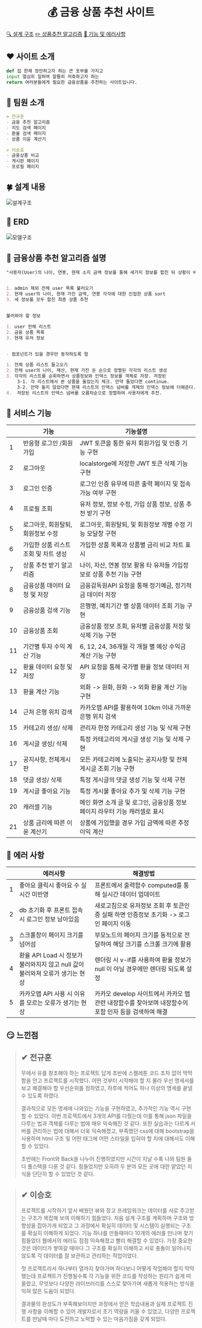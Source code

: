 <h1 align="center">💰 금융 상품 추천 사이트</h1>

[🔍 설계 구조](#🍀-설계-내용) [✏️ 상품추천 알고리즘](#🐰-금융상품-추천-알고리즘-설명) [🔧 기능 및 에러사항](#🐳-서비스-기능)

## :heart: 사이트 소개
```py
def 집 한채 장만하고자 하는 큰 포부를 가지고
input 열심히 일하며 알뜰히 저축하고자 하는
return 여러분들에게 필요한 금융상품을 추천하는 사이트입니다.
```


## :clap: 팀원 소개
```md
> 전규훈
- 금융 추천 알고리즘
- 지도 검색 페이지
- 환율 검색 페이지
- 상품 이윤 계산기

> 이승호
- 금융상품 비교
- 게시판 페이지
- 프로필 페이지
```


## :four_leaf_clover: 설계 내용
![설계구조](readme_asset/페이지구조.png)

## :maple_leaf: ERD
![모델구조](readme_asset/ModelERD.png)


## :rabbit: 금융상품 추천 알고리즘 설명
```md
"사용자(User)의 나이, 연봉, 현재 소지 금액 정보를 통해 세가지 정보를 합친 뒤 상황이 비슷한 다른 사용자들이 가입한 상품들을 추천"


1. admin 제외 전체 user 목록 불러오기
2. 현재 user의 나이, 현재 가진 금액, 연봉 각각에 대한 인접한 상품 sort
3. 세 정보를 모두 합친 최종 상품 추천


불러와야 할 정보

1. user 전체 리스트
2. 금융 상품 목록
3. 현재 유저 정보


- 컴포넌트가 있을 경우만 동작하도록 함

1. 전체 상품 리스트 들고오기
2. 전체 user의 나이, 재산, 현재 가진 돈 순으로 정렬된 각각의 리스트 생성
3. 각각의 리스트를 순회하면서 상품정보와 인덱스 정보를 객체로 저장. 저장된 
    3-1. 각 리스트에서 본 상품을 돌았는지 체크. 만약 돌았다면 continue. 
	3-2. 만약 돌지 않았다면 현재 리스트의 인덱스 넘버를 객체의 인덱스 정보에 더해준다.
4.  저장된 리스트의 인덱스 넘버를 오름차순으로 정렬하여 사용자에게 추천.
```


## :whale: 서비스 기능
|      | 기능                                     | 기능설명                                                     |
| ---- | ---------------------------------------- | ------------------------------------------------------------ |
| 1    | 반응형 로그인 /회원가입                  | JWT 토큰을 통한 유저 회원가입 및 인증 기능 구현                |
| 2    | 로그아웃                                 | localstorge에 저장한 JWT 토큰 삭제 기능 구현                  |
| 3    | 로그인 인증                               | 로그인 인증 유무에 따른 출력 페이지 및 접속 가능 여부 구현      |
| 4    | 프로필 조회                          | 유저 정보, 정보 수정, 가입 상품 정보, 상품 추천 받기 구현           |
| 5    | 로그아웃, 회원탈퇴, 회원정보 수정          | 로그아웃, 회원탈퇴, 및 회원정보 개별 수정 기능 모달창 구현          |
| 6    | 가입한 상품 리스트 조회 및 차트 생성        | 가입한 상품 목록과 상품별 금리 비교 차트 표시              |
| 7    | 상품 추천 받기 알고리즘                 | 나이, 자산, 연봉 정보 활용 타 유저들 가입정보로 상품 추천 기능 구현 |
| 8    | 금융상품 데이터 요청 및 저장                | 금융감독원API 요청을 통해 정기예금, 정기적금 데이터 저장    |
| 9    | 금융상품 검색 기능                      | 은행명, 예치기간 별 상품 데이터 조회 기능 구현              |
| 10   | 금융상품 조회                        | 금융상품 정보 조회, 유저별 금융상품 저장 및 삭제 기능 구현           |
| 11   | 기간별 투자 수익 계산 기능              | 6, 12, 24, 36개월 각 개월 별 예상 수익금 계산 기능 구현             |
| 12   | 환율 데이터 요청 및 저장              | API 요청을 통해 국가별 환율 정보 데이터 저장          |
| 13   | 환율 계산 기능                          | 외화 -> 원화, 원화 -> 외화 환율 계산 기능 구현        |
|14|근처 은행 위치 검색| 카카오맵 API를 활용하여 10km 이내 가까운 은행 위치 검색|
| 15   | 카테고리 생성/ 삭제                      | 관리자 한정 카테고리 생성 기능 및 삭제 구현               |
| 16   | 게시글 생성/ 삭제                          | 특정 카테고리의 게시글 생성 기능 및 삭제 구현                 |
| 17   | 공지사항, 전체게시판                         | 모든 카테고리에 노출되는 공지사항 및 전체 게시글 조회 기능 구현  |
| 18   | 댓글 생성/ 삭제                          | 특정 게시글의 댓글 생성 기능 및 삭제 구현                      |
| 19   | 게시글 좋아요 기능                       | 특정 게시물 좋아요 추가 및 삭제 기능 구현                      |
| 20   | 캐러셀 기능                       | 메인 화면 소개 글 및 로그인, 금융상품 정보 페이지 라우터 기능 캐러셀로 표시   |
|21|상품 금리에 따른 이윤 계산기|상품에 가입했을 경우 가입 금액에 따른 추정 이익 계산|


## :dizzy: 에러 사항
|      | 에러사항                                     | 해결방법                                                    |
| ---- | ---------------------------------------- | ------------------------------------------------------------ |
| 1    | 좋아요 클릭시 좋아요 수 실시간 미반영               | 프론트에서 출력함수 computed를 통해 실시간 데이터 업데이트        |
| 2    | db 초기화 후 프론트 접속 시 로그인 정보 남아있음         |  새로고침으로 유저정보 조회 후 토큰인증 실패 하면 인증정보 초기화 -> 로그인 페이지 이동 |
| 3    | 스크롤창이 페이지 크기를 넘어섬  | 부모노드의 페이지 크기를 동적으로 전달하여 해당 크기를 스크롤 크기에 활용    |
| 4    |환율 API Load 시 정보가 불러와지지 않고 null 값이 불러와져 오류가 생기는 현상|렌더링 시 v-if를 사용하여 환율 정보가 null 이 아닐 경우에만 렌더링 되도록 설정|
| 5    |카카오맵 API 사용 시 이유를 모르는 오류가 생기는 현상|카카오 develop 사이트에서 카카오 맵 관련 내장함수를 찾아보며 내장함수의 포함 인자 등을 검색하여 해결|


## :smirk: 느낀점
>## ✔ 전규훈
>
> 무에서 유를 창조해야 하는 프로젝트 답게 초반에 스켈레톤 코드 조차 없어 막막함을 안고 프로젝트를 시작했다. 어떤 것부터 시작해야 할 지 몰라 우선 명세서를 보고 해결해야 할 우선순위를 정하였고, 하루에 적어도 하나 이상의 명세를 끝낼 수 있도록 하였다.
>
> 결과적으로 모든 명세에 나와있는 기능을 구현하였고, 추가적인 기능 역시 구현할 수 있었다. 이번 프로젝트에서 3개의 API를 다뤘는데 이를 통해 json 파일을 다루는 법과 객체를 다루는 법에 매우 익숙해진 것 같다. 또한 실습과는 다르게 서버를 관리하는 법에 대해서 더욱 익숙해졌고, 부족했던 css에 대해 bootstrap을 사용하며 html 구조 및 어떤 태그에 어떤 스타일을 입혀야 할 지에 대해서도 이해할 수 있었다.
>
> 초반에는 Front와 Back을 나누어 진행하였지만 시간이 지날 수록 나와 팀원 둘 다 풀스택을 다룬 것 같다. 힘들었지만 오히려 두 분야 모든 곳에 대한 얕았던 지식을 단단히 할 수 있었던 것 같다. 

> ## ✔ 이승호
> 
> 프로젝트를 시작하기 앞서 배웠던 뷰와 장고 프레임워크는 데이터를 서로 주고받는 구조가 복잡해 보여 이해하기 힘들었다. 처음 설계 구조를 계획하며 구조와 방향성을 잡아가게 되었고 그 과정에서 확실히 데이터 및 시스템이 실행되는 구조를 확실히 이해하게 되었다. 기능 하나를 만들때마다 10개의 에러를 만나며 찾기 힘들었더 웹에서의 에러도 점점 익숙해졌고 빨리 해결할 수 있었다. 가장 중요한 것은 데이터가 쌓여갈 때마다 그 구조를 확실히 이해하고 서로 충돌이 일어나지 않도록 각 데이터를 잘 보관하고 관리하는 작업이었다.
> 
> 첫 프로젝트라서 하나부터 열까지 찾아가며 하다보니 어떻게 작업해야 할지 막막했는데 프로젝트가 진행될수록 각 기능을 위한 코드를 작성하는 원리가 쉽게 떠올랐고, 무엇보다 다양한 라이브러리를 스스로 찾아가며 새롭게 적용하는 방식을 익혀 많은 도움이 되었다.
> 
> 결과물의 완성도가 부족해보이지만 과정에서 얻은 학습내용과 실제 프로젝트 진행 사항을 이해할 수 있어 개발자로서 초기 역량을 키울 수 있었고, 다양한 프로젝트를 만날때 마다 도전하고 노력할 수 있는 마음가짐을 갖게 되었다.
